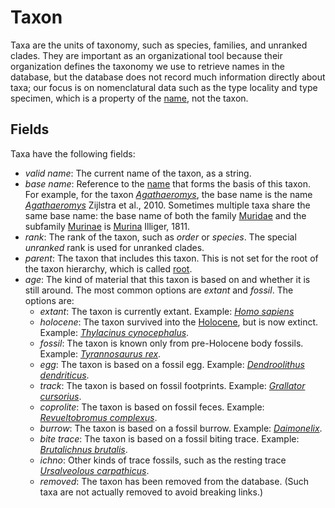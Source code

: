 # Taxon

Taxa are the units of taxonomy, such as species, families, and unranked clades. They are
important as an organizational tool because their organization defines the taxonomy we
use to retrieve names in the database, but the database does not record much information
directly about taxa; our focus is on nomenclatural data such as the type locality and
type specimen, which is a property of the [name](name), not the taxon.

## Fields

Taxa have the following fields:

- _valid name_: The current name of the taxon, as a string.
- _base name_: Reference to the [name](name) that forms the basis of this taxon. For
  example, for the taxon [_Agathaeromys_](/t/Agathaeromys), the base name is the name
  [_Agathaeromys_](/n/Agathaeromys) Zijlstra et al., 2010. Sometimes multiple taxa share
  the same base name: the base name of both the family [Muridae](/t/Muridae) and the
  subfamily [Murinae](/t/Murinae) is [Murina](/n/50456) Illiger, 1811.
- _rank_: The rank of the taxon, such as _order_ or _species_. The special _unranked_
  rank is used for unranked clades.
- _parent_: The taxon that includes this taxon. This is not set for the root of the
  taxon hierarchy, which is called [root](/t/root).
- _age_: The kind of material that this taxon is based on and whether it is still
  around. The most common options are _extant_ and _fossil_. The options are:
  - _extant_: The taxon is currently extant. Example: [_Homo sapiens_](/t/Homo_sapiens)
  - _holocene_: The taxon survived into the [Holocene](/p/Holocene), but is now extinct.
    Example: [_Thylacinus cynocephalus_](/t/Thylacinus_cynocephalus).
  - _fossil_: The taxon is known only from pre-Holocene body fossils. Example:
    [_Tyrannosaurus rex_](/t/Tyrannosaurus_rex).
  - _egg_: The taxon is based on a fossil egg. Example:
    [_Dendroolithus dendriticus_](/t/Dendroolithus_dendriticus).
  - _track_: The taxon is based on fossil footprints. Example:
    [_Grallator cursorius_](/t/Grallator_cursorius).
  - _coprolite_: The taxon is based on fossil feces. Example:
    [_Revueltobromus complexus_](/t/Revueltobromus_complexus).
  - _burrow_: The taxon is based on a fossil burrow. Example:
    [_Daimonelix_](/t/Daimonelix).
  - _bite trace_: The taxon is based on a fossil biting trace. Example:
    [_Brutalichnus brutalis_](/t/Brutalichnus_brutalis).
  - _ichno_: Other kinds of trace fossils, such as the resting trace
    [_Ursalveolous carpathicus_](/t/Ursalveolous_carpathicus).
  - _removed_: The taxon has been removed from the database. (Such taxa are not actually
    removed to avoid breaking links.)
